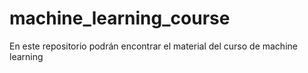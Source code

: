 # machine_learning_course
En este repositorio podrán encontrar el material del curso de machine learning
